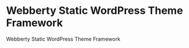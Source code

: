 Webberty Static WordPress Theme Framework
=========================================

 Webberty Static WordPress Theme Framework
